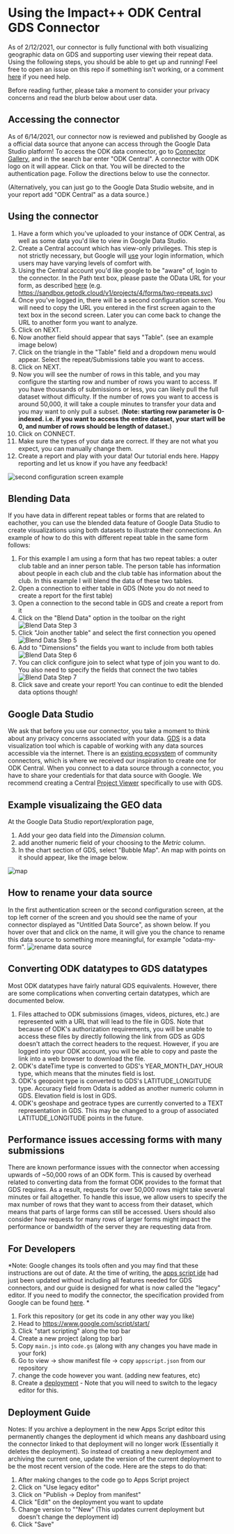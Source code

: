 # Using the Impact++ ODK Central GDS Connector
As of 2/12/2021, our connector is fully functional with both visualizing geographic data on GDS and supporting user viewing their repeat data. Using the following steps, you should be able to get up and running! Feel free to open an issue on this repo if something isn't working, or a comment [here](https://forum.getodk.org/t/create-an-odata-connector-to-use-odk-central-as-data-source-in-google-data-studio/23636/12) if you need help.

Before reading further, please take a moment to consider your privacy concerns and read the blurb below about user data.  

## Accessing the connector
As of 6/14/2021, our connector now is reviewed and published by Google as a official data source that anyone can access
through the Google Data Studio platform!
To access the ODK data connector, go to [Connector Gallery](https://datastudio.google.com/data), and in the
search bar enter "ODK Central". A connector with ODK logo on it will appear. Click on that. You will be
directed to the authentication page. Follow the directions below to use the connector.

(Alternatively, you can just go to the Google Data Studio website, and in your report add "ODK Central" as
a data source.)


## Using the connector

1. Have a form which you've uploaded to your instance of ODK Central, as well as some data you'd like to view in Google Data Studio.
1. Create a Central account which has view-only privileges. This step is not strictly necessary, but Google will [use](https://support.google.com/datastudio/answer/9053467?hl=en) your login information, which users may have varying levels of comfort with.
1. Using the Central account you'd like google to be "aware" of, login to the connector. In the Path text box, please paste the OData URL for your form, as described [here](https://docs.getodk.org/central-submissions/#connecting-to-submission-data-over-odata) (e.g. https://sandbox.getodk.cloud/v1/projects/4/forms/two-repeats.svc)
1. Once you've logged in, there will be a second configuration screen. You will need to copy the URL you entered in the first screen again to the text box in the second screen. Later you can come back to change the URL to another form you want to analyze.
1. Click on NEXT.
1. Now another field should appear that says "Table". (see an example image below)
1. Click on the triangle in the "Table" field and a dropdown menu would appear. Select the repeat/Submissions table you want to access.
1. Click on NEXT.
1. Now you will see the number of rows in this table, and you may configure the starting row and number of rows you want to access. If you have thousands of submissions or less, you can likely pull the full dataset without difficulty. If the number of rows you want to access is around 50,000, it will take a couple minutes to transfer your data and you may want to only pull a subset. (**Note: starting row parameter is 0-indexed. i.e. if you want to access the entire dataset, your start will be 0, and number of rows should be length of dataset.**)
1. Click on CONNECT.
1. Make sure the types of your data are correct. If they are not what you expect, you can manually change them.
1. Create a report and play with your data! Our tutorial ends here. Happy reporting and let us know if you have any feedback!

![second configuration screen example](configuration.png)


## Blending Data
If you have data in different repeat tables or forms that are related to eachother, you can use the blended data feature of Google Data Studio to create visualizations using both datasets to illustrate their connections. An example of how to do this with different repeat table in the same form follows: 
1. For this example I am using a form that has two repeat tables: a outer club table and an inner person table. The person table has information about people in each club and the club table has information about the club. In this example I will blend the data of these two tables. 
2. Open a connection to either table in GDS (Note you do not need to create a report for the first table)
3. Open a connection to the second table in GDS and create a report from it 
4. Click on the "Blend Data" option in the toolbar on the right 
![Blend Data Step 3](images/blend_step_3.png)
5. Click "Join another table" and select the first connection you opened 
![Blend Data Step 5](images/blend_step_5.png)
6. Add to "Dimensions" the fields you want to include from both tables
![Blend Data Step 6](images/blend_step_6.png)
7. You can click configure join to select what type of join you want to do. You also need to specify the fields that connect the two tables 
![Blend Data Step 7](images/blend_step_7.png)
8. Click save and create your report! You can continue to edit the blended data options though! 




## Google Data Studio
We ask that before you use our connector, you take a moment to think about any privacy concerns associated with your data. [GDS](https://developers.google.com/datastudio) is a data visualization tool which is capable of working with any data sources accessible via the internet. There is an [existing ecosystem](https://datastudio.google.com/data) of community connectors, which is where we received our inspiration to create one for ODK Central. When you connect to a data source through a connector, you have to share your credentials for that data source with Google. We recommend creating a Central [Project Viewer](https://docs.getodk.org/central-users/#web-user-roles) specifically to use with GDS.

## Example visualizaing the GEO data
At the Google Data Studio report/exploration page, 
1. Add your geo data field into the *Dimension* column.
2. add another numeric field of your choosing to the *Metric* column.
3. In the chart section of GDS, select "Bubble Map". An map with points on it should appear, like the image below.

![map](map.png)

## How to rename your data source
In the first authentication screen or the second configuration screen, at the top left corner of the screen and you should see the name of your connector displayed as "Untitled Data Source", as shown below. If you hover over that and click on the name, it will give you the chance to rename this data source to something more meaningful, for example "odata-my-form".
![rename data source](rename_data_source.png)

## Converting ODK datatypes to GDS datatypes
Most ODK datatypes have fairly natural GDS equivalents. However, there are some complications when converting certain datatypes, which are documented below.

1. Files attached to ODK submissions (images, videos, pictures, etc.) are represented with a URL that will lead to the file in GDS. Note that because of ODK's authorization requirements, you will be unable to access these files by directly following the link from GDS as GDS doesn't attach the correct headers to the request. However, if you are logged into your ODK account, you will be able to copy and paste the link into a web browser to download the file.
2. ODK's dateTime type is converted to GDS's YEAR_MONTH_DAY_HOUR type, which means that the minutes field is lost.
3. ODK's geopoint type is converted to GDS's LATITUDE_LONGITUDE type. Accuracy field from Odata is added as another numeric column in GDS. Elevation field is lost in GDS.
4. ODK's geoshape and geotrace types are currently converted to a TEXT representation in GDS. This may be changed to a group of associated LATITUDE_LONGITUDE points in the future.

## Performance issues accessing forms with many submissions
There are known performance issues with the connector when accessing upwards of ~50,000 rows of an ODK form. This is caused by overhead related to converting data from the format ODK provides to the format that GDS requires. As a result, requests for over 50,000 rows might take several minutes or fail altogether. To handle this issue, we allow users to specify the max number of rows that they want to access from their dataset, which means that parts of large forms can still be accessed. Users should also consider how requests for many rows of larger forms might impact the performance or bandwidth of the server they are requesting data from.

## For Developers
*Note: Google changes its tools often and you may find that these instructions are out of date. At the time of writing, the [apps script ide](https://workspaceupdates.googleblog.com/2020/12/google-apps-script-ide-better-code-editing.html) had just been updated without including all features needed for GDS connectors, and our guide is designed for what is now called the "legacy" editor. If you need to modify the connector, the specification provided from Google can be found [here](https://developers.google.com/datastudio/connector/build). *  
1. Fork this repository (or get its code in any other way you like)
2. Head to https://www.google.com/script/start/  
3. Click "start scripting" along the top bar
4. Create a new project (along top bar)
5. Copy `main.js` into `code.gs` (along with any changes you have made in your fork)
6. Go to view &rarr; show manifest file &rarr; copy `appscript.json` from our repository
7. change the code however you want. (adding new features, etc)
8. Create a [deployment](https://developers.google.com/datastudio/connector/deploy#create_separate_deployments) - Note that you will need to switch to the legacy editor for this.

## Deployment Guide 
Notes: If you archive a deployment in the new Apps Script editor this permanently changes the deployment id which means any dashboard using the connector linked to that deployment will no longer work (Essentially it deletes the deployment). So instead of creating a new deployment and archiving the current one, update the version of the current deployment to be the most recent version of the code. Here are the steps to do that: 
1. After making changes to the code go to Apps Script project 
2. Click on "Use legacy editor"
3. Click on "Publish -> Deploy from manifest"
5. Click "Edit" on the deployment you want to update
6. Change version to ""New" (This updates current deployment but doesn't change the deployment id) 
7. Click "Save"
